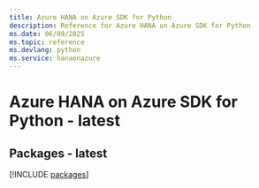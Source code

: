 ```yaml
---
title: Azure HANA on Azure SDK for Python
description: Reference for Azure HANA on Azure SDK for Python
ms.date: 06/09/2025
ms.topic: reference
ms.devlang: python
ms.service: hanaonazure
---
```

# Azure HANA on Azure SDK for Python - latest
## Packages - latest
[!INCLUDE [packages](hana-on-azure-index.md)]